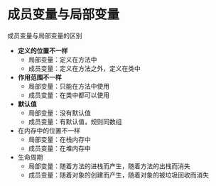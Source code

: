 # 成员变量与局部变量

成员变量与局部变量的区别

- **定义的位置不一样**
  - 局部变量：定义在方法中
  - 成员变量：定义在方法之外，定义在类中
- **作用范围不一样**
  - 局部变量：只能在方法中使用
  - 成员变量：在类中都可以使用
- **默认值**
  - 局部变量：没有默认值
  - 成员变量：有默认值，规则同数组
- 在内存中的位置不一样
  - 局部变量：在栈内存中
  - 成员变量：在堆内存中
- 生命周期
  - 局部变量：随着方法的进栈而产生，随着方法的出栈而消失
  - 成员变量：随着对象的创建而产生，随着对象的被垃圾回收而消失

